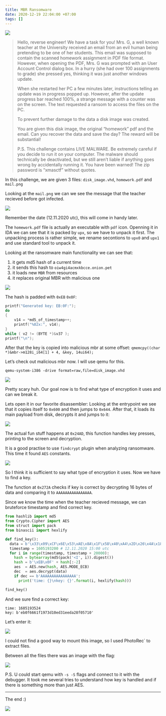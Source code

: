 ```yaml
---
title: MBR Ransomware
date: 2020-12-19 22:04:00 +07:00
tags: []
---
```


![](9PPowSC.png)

>Hello, reverse engineer! We have a task for you!
>Mrs. G, a well known teacher at the University received an email from an evil human being pretending to be
one of her students. This email was supposed to contain the scanned homework assignment in PDF file format.
>However, when opening the PDF, Mrs. G was prompted with an User Account Control dialog box. In a hurry (she
had over 100 assignments to grade) she pressed yes, thinking it was just another windows update.
>
>When she restarted her PC a few minutes later, instructions telling an update was in progress popped up.
>However, after the update progress bar reached 100%, a strange message with a counter was on the screen. The
text requested a ransom to access the files on the PC.
>
>To prevent further damage to the data a disk image was created.
>
>You are given this disk image, the original “homework” pdf and the email. Can you recover the data and save
the day? The reward will be substantial!
>
>P.S. This challenge contains LIVE MALWARE. Be extremely careful if you decide to run it on your computer. The malware should technically be deactivated, but we still aren’t liable if anything goes wrong by accidentally running it. You have been warned!
The zip password is “xmasctf” without quotes.

In this challenge, we are given 3 files: `disk_image.vhd`, `homework.pdf` and `mail.png`

Looking at the `mail.png` we can we see the message that the teacher recieved before got infected.

![](tKpxLZ4.png)

Remember the date (12.11.2020 utc), this will come in handy later.

The `homework.pdf` file is actually an executable with `pdf` icon.
Openning it in IDA we can see that it is packed by `upx`, so we have
to unpack it first. The unpacking process is rather simple, we rename
secontions to `upx0` and `upx1` and use standard tool to unpack it.

Looking at the ransomware main functionality we can see that:

1) it gets md5 hash of a current time
2) it sends this hash to `oiw4gi4acmxkbcce.onion.pet`
3) it loads new `MBR` from resources
4) it replaces original MBR with malicious one

![](AGs1HUh.png)

The hash is padded with `0xEB` `0x0F`:

```c++
printf("Generated key: EB:0F:");
do
{
    v14 = *md5_of_timestamp++;
    printf("%02x:", v14);
}
while ( v2 != (BYTE *)&v37 );
printf("\n");
```

After that the key is copied into malicious mbr at some offset:
`qmemcpy((char *)&mbr->m128i_i64[1] + 4, &key, 14ui64);`

Let’s check out malicious mbr now. I will use qemu for this.

```
qemu-system-i386 -drive format=raw,file=disk_image.vhd
```

![](PKTkox8.png)

Pretty scary huh. Our goal now is to find what type of encryption it uses and can we break it.

Lets open it in our favorite disassembler:
Looking at the entrypoint we see that it copies itself to `0x600` and then jumps to `0x644`.
After that, it loads its main payload from disk, decrypts it and jumps to it:

![](P1zhOFk.png)

The actual fun stuff happens at `0x24AD`, this function handles key presses, printing to the screen and decryption.

It is a good practise to use `findcrypt` plugin when analyzing ransomware. This time it found `AES` constants.

![](j6aLfDS.png)

So I think it is sufficient to say what type of encryption it uses. Now we have to find a key.

The function at `0x272A` checks if key is correct by decrypting 16 bytes of data and comparing it to `AAAAAAAAAAAAAAAA`.

Since we know the time when the teacher recieved message, we can bruteforce timestamp and find correct key.

```python
from hashlib import md5
from Crypto.Cipher import AES
from struct import pack
from binascii import hexlify

def find_key():
  data = b'\x33\x09\xCF\x6E\x53\xAE\x8A\x1F\x58\x40\xA4\x2D\x26\x4A\x18\xBF'
  timestamp = 1605193200 # 12.11.2020 15:00 utc
  for i in range(timestamp, timestamp + 20000):
    hash = bytearray(md5(pack('<I', i)).digest())
    hash = b'\xEB\x0F' + hash[:-2]
    aes  = AES.new(hash, AES.MODE_ECB)
    dec  = aes.decrypt(data)
    if dec == b'AAAAAAAAAAAAAAAA':
      print('time: {}\nkey: {}'.format(i, hexlify(hash)))

find_key()
```

And we sure find a correct key:

```
time: 1605193524
key: b'eb0f6661f1973d10ed31eeda28f05710'
```

Let’s enter it:

![](1jIhJls.png)

I could not find a good way to mount this image, so I used PhotoRec` to extract files.

Between all the files there was an image with the flag:

![](HSkm1zm.png)

P.S. U could start qemu with `-s -S` flags and connect to it with the debugger. It took me several tries to understand how key is handled and if there is something more than just AES.

---

The end :)

![](UuTUBxt.jpg)